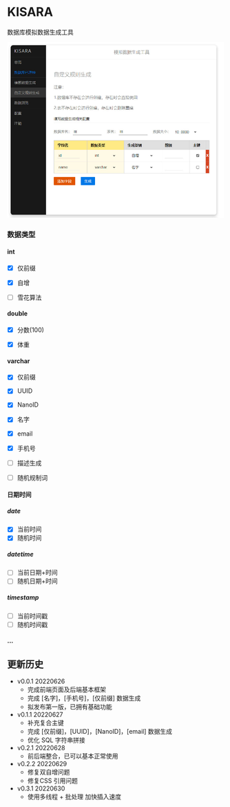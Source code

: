 # KISARA

数据库模拟数据生成工具



![view-1](README.assets/view-1.jpg)



### 数据类型

#### int

- [x] 仅前缀 
- [x] 自增
- [ ] 雪花算法



#### double

- [x] 分数(100)

- [x] 体重

  

#### varchar

- [x] 仅前缀
- [x] UUID
- [x] NanoID
- [x] 名字
- [x] email
- [x] 手机号
- [ ] 描述生成
- [ ] 随机规制词



#### 日期时间

##### date

- [x] 当前时间
- [x] 随机时间

##### datetime

- [ ] 当前日期+时间
- [ ] 随机日期+时间

##### timestamp

- [ ] 当前时间戳
- [ ] 随机时间戳

#### ...



## 更新历史

- v0.0.1 20220626
  - 完成前端页面及后端基本框架
  - 完成 [名字]，[手机号]，[仅前缀] 数据生成
  - 拟发布第一版，已拥有基础功能
- v0.1.1 20220627
  - 补充复合主键
  - 完成 [仅前缀]，[UUID]，[NanoID]，[email] 数据生成
  - 优化 SQL 字符串拼接
- v0.2.1 20220628
  - 前后端整合，已可以基本正常使用
- v0.2.2 20220629
  - 修复双自增问题
  - 修复CSS 引用问题
- v0.3.1 20220630
  - 使用多线程 + 批处理 加快插入速度


